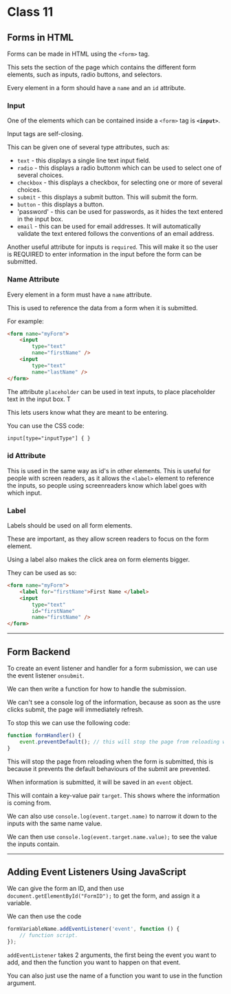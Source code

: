 # Class 11

## Forms in HTML

Forms can be made in HTML using the `<form>` tag.

This sets the section of the page which contains the different form elements, such as inputs, radio buttons, and selectors.

Every element in a form should have a `name` and an `id` attribute.

### Input

One of the elements which can be contained inside a `<form>` tag is **`<input>`**.

Input tags are self-closing.

This can be given one of several type attributes, such as:

- `text` - this displays a single line text input field.
- `radio` - this displays a radio buttonm which can be used to select one of several choices.
- `checkbox` - this displays a checkbox, for selecting one or more of several choices.
- `submit` - this displays a submit button. This will submit the form.
- `button` - this displays a button.
- 'password' - this can be used for passwords, as it hides the text entered in the input box.
- `email` - this can be used for email addresses. It will automatically validate the text entered follows the conventions of an email address.

Another useful attribute for inputs is `required`. This will make it so the user is REQUIRED to enter information in the input before the form can be submitted.

### Name Attribute

Every element in a form must have a `name` attribute.

This is used to reference the data from a form when it is submitted.

For example:

```html
<form name="myForm">
	<input
		type="text"
		name="firstName" />
	<input
		type="text"
		name="lastName" />
</form>
```

The attribute `placeholder` can be used in text inputs, to place placeholder text in the input box. T

This lets users know what they are meant to be entering.

You can use the CSS code:

```html
input[type="inputType"] { }
```

### id Attribute

This is used in the same way as id's in other elements. This is useful for people with screen readers, as it allows the `<label>` element to reference the inputs, so people using screenreaders know which label goes with which input.

### Label

Labels should be used on all form elements.

These are important, as they allow screen readers to focus on the form element.

Using a label also makes the click area on form elements bigger.

They can be used as so:

```html
<form name="myForm">
	<label for="firstName">First Name </label>
	<input
		type="text"
		id="firstName"
		name="firstName" />
</form>
```

---

## Form Backend

To create an event listener and handler for a form submission, we can use the event listener `onsubmit`.

We can then write a function for how to handle the submission.

We can't see a console log of the information, because as soon as the usre clicks submit, the page will immediately refresh.

To stop this we can use the following code:

```javascript
function formHandler() {
	event.preventDefault(); // this will stop the page from reloading when the form is submitted.
}
```

This will stop the page from reloading when the form is submitted, this is because it prevents the default behaviours of the submit are prevented.

When information is submitted, it will be saved in an `event` object.

This will contain a key-value pair `target`. This shows where the information is coming from.

We can also use `console.log(event.target.name)` to narrow it down to the inputs with the same name value.

We can then use `console.log(event.target.name.value);` to see the value the inputs contain.

---

## Adding Event Listeners Using JavaScript

We can give the form an ID, and then use `document.getElementById("FormID");` to get the form, and assign it a variable.

We can then use the code

```javascript
formVariableName.addEventListener('event', function () {
	// function script.
});
```

`addEventListener` takes 2 arguments, the first being the event you want to add, and then the function you want to happen on that event.

You can also just use the name of a function you want to use in the function argument.

